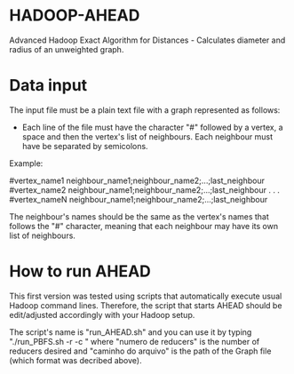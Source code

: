 HADOOP-AHEAD
============
Advanced Hadoop Exact Algorithm for Distances - Calculates diameter and radius of an unweighted graph.

Data input
==========
The input file must be a plain text file with a graph represented as follows:

- Each line of the file must have the character "#" followed by a vertex, a space and then the vertex's list of neighbours. Each neighbour must have be separated by semicolons. 
 
Example:

#vertex_name1 neighbour_name1;neighbour_name2;...;last_neighbour
#vertex_name2 neighbour_name1;neighbour_name2;...;last_neighbour
                                .
                                .
                                .
#vertex_nameN neighbour_name1;neighbour_name2;...;last_neighbour

The neighbour's names should be the same as the vertex's names that follows the "#" character, meaning that each neighbour may have its own list of neighbours.

How to run AHEAD
================

This first version was tested using scripts that automatically execute usual Hadoop command lines. Therefore, the script that starts AHEAD should be edit/adjusted accordingly with your Hadoop setup.

The script's name is "run_AHEAD.sh" and you can use it by typing "./run_PBFS.sh -r <numero de reducers> -c <caminho do arquivo>" where "numero de reducers" is the number of reducers desired and "caminho do arquivo" is the path of the Graph file (which format was decribed above).
